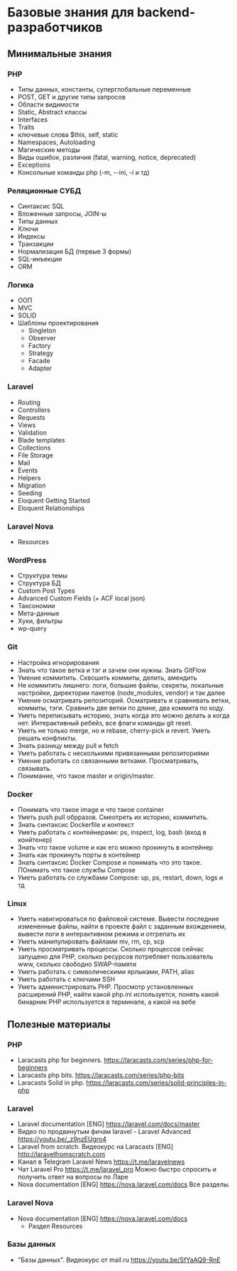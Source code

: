 # Базовые знания для backend-разработчиков

## Минимальные знания

### PHP

- Типы данных, константы, суперглобальные переменные
- POST, GET и другие типы запросов
- Области видимости
- Static, Abstract классы
- Interfaces
- Traits
- ключевые слова $this, self, static
- Namespaces, Autoloading
- Магические методы
- Виды ошибок, различия (fatal, warning, notice, deprecated)
- Exceptions
- Консольные команды php (-m, --ini, -i и тд)

### Реляционные СУБД

- Синтаксис SQL
- Вложенные запросы, JOIN-ы
- Типы данных
- Ключи
- Индексы
- Транзакции
- Нормализация БД (первые 3 формы)
- SQL-инъекции
- ORM

### Логика

- ООП
- MVC
- SOLID
- Шаблоны проектирования
  - Singleton
  - Observer
  - Factory
  - Strategy
  - Facade
  - Adapter

### Laravel

- Routing
- Controllers
- Requests
- Views
- Validation
- Blade templates
- Collections
- File Storage
- Mail
- Events
- Helpers
- Migration
- Seeding
- Eloquent Getting Started
- Eloquent Relationships


### Laravel Nova

- Resources

### WordPress

- Структура темы
- Структура БД
- Custom Post Types
- Advanced Custom Fields (+ ACF local json)
- Таксономии
- Мета-данные
- Хуки, фильтры
- wp-query

### Git

  - Настройка игнорирования
  - Знать что такое ветка и тэг и зачем они нужны. Знать GitFlow
  - Умение коммитить. Сквошить коммиты, делить, амендить
  - Не коммитить лишнего: логи, большие файлы, секреты, локальные настройки, директории пакетов (node_modules, vendor) и так далее
  - Умение осматривать репозиторий. Осматривать и сравнивать ветки, коммиты, тэги. Сравнить две ветки по длине, два коммита по коду.
  - Уметь переписывать историю, знать когда это можно делать а когда нет. Интерактивный ребейз, все флаги команды git reset.
  - Уметь не только merge, но и rebase, cherry-pick и revert. Уметь решать конфликты.
  - Знать разницу между pull и fetch
  - Уметь работать с несколькими привязанными репозиториями
  - Умение работать со связанными ветками. Просматривать, связывать.
  - Понимание, что такое master и origin/master.

### Docker

- Понимать что такое image и что такое container
- Уметь push pull обрразов. Смеотреть их историю, коммитить.
- Знать синтаксис Dockerfile и контекст
- Уметь работать с контейнерами: ps, inspect, log, bash (вход в конйтенер)
- Знать что такое volume и как его можно прокинуть в контейнер
- Знать как прокинуть порты в контейнер
- Знать синтаксис Docker Compose и понимать что это такое. ПОнимать что такое службы Compose
- Уметь работать со службами Compose: up, ps, restart, down, logs и тд

### Linux

- Уметь навигироваться по файловой системе. Вывести последние измененные файлы, найти в проекте файл с заданным вхождением, вывести логи в интерактивном режима и отгрепать их
- Уметь манипулировать файлами mv, rm, cp, scp
- Уметь просматривать процессы. Сколько процессов сейчас запущено для PHP, сколько ресурсов потребляет пользователь www, сколько свободно SWAP-памяти
- Уметь работать с символическими ярлыками, PATH, alias
- Уметь работать с ключами SSH
- Уметь администрировать PHP. Просмотр установленных расширений PHP, найти какой php.ini используется, понять какой бинарник PHP используется в терминале, а какой на вебе

## Полезные материалы

### PHP

- Laracasts php for beginners. https://laracasts.com/series/php-for-beginners
- Laracasts php bits. https://laracasts.com/series/php-bits
- Laracasts Solid in php. https://laracasts.com/series/solid-principles-in-php

### Laravel

- Laravel documentation [ENG] https://laravel.com/docs/master
- Видео по продвинутым фичам laravel - Laravel Advanced https://youtu.be/_z9nzEUgro4
- Laravel from scratch. Видеокурс на Laracasts [ENG] http://laravelfromscratch.com
- Канал в Telegram Laravel News https://t.me/laravelnews
- Чат Laravel Pro https://t.me/laravel_pro Можно быстро спросить и получить ответ на вопросы по Ларе
- Nova documentation [ENG] https://nova.laravel.com/docs Все разделы.

### Laravel Nova

- Nova documentation [ENG] https://nova.laravel.com/docs
  - Раздел Resources


### Базы данных

- "Базы данных". Видеокурс от mail.ru https://youtu.be/SfYaAQ9-RnE
